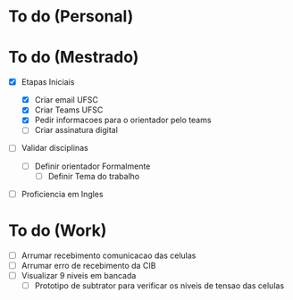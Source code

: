 # To do (Personal)

# To do (Mestrado)

- [X] Etapas Iniciais

  - [X] Criar email UFSC
  - [X] Criar Teams UFSC
  - [X] Pedir informacoes para o orientador pelo teams
  - [ ] Criar assinatura digital
- [ ] Validar disciplinas

  - [ ] Definir orientador Formalmente
    - [ ] Definir Tema do trabalho
- [ ] Proficiencia em Ingles

# To do (Work)

- [ ] Arrumar recebimento comunicacao das celulas
- [ ] Arrumar erro de recebimento da CIB
- [ ] Visualizar 9 niveis em bancada
  - [ ] Prototipo de subtrator para verificar os niveis de tensao das celulas
